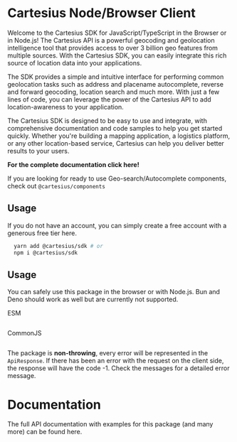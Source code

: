# Cartesius Node/Browser Client

Welcome to the Cartesius SDK for JavaScript/TypeScript in the Browser or in Node.js! The Cartesius API is a powerful geocoding and geolocation intelligence tool that provides access to over 3 billion geo features from multiple sources. With the Cartesius SDK, you can easily integrate this rich source of location data into your applications.

The SDK provides a simple and intuitive interface for performing common geolocation tasks such as address and placename autocomplete, reverse and forward geocoding, location search and much more. With just a few lines of code, you can leverage the power of the Cartesius API to add location-awareness to your application.

The Cartesius SDK is designed to be easy to use and integrate, with comprehensive documentation and code samples to help you get started quickly.
Whether you're building a mapping application, a logistics platform, or any other location-based service, Cartesius can help you deliver better results to your users.

**For the complete documentation click here!**

If you are looking for ready to use Geo-search/Autocomplete components, check out `@cartesius/components`

## Usage

If you do not have an account, you can simply create a free account with a generous free tier here.

```bash
  yarn add @cartesius/sdk # or
  npm i @cartesius/sdk
```

## Usage

You can safely use this package in the browser or with Node.js. Bun and Deno should work as well but are currently not supported.

ESM
```typescript

```

CommonJS
```typescript

```


The package is **non-throwing**, every error will be represented in the `ApiResponse`. If there has been an error with the request on the client side, the response will have the code -1. Check the messages for a detailed error message.

# Documentation

The full API documentation with examples for this package (and many more) can be found here.